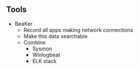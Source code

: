 ## Tools 

- BeaKer
  - Record all apps making network connections 
  - Make this data searchable 
  - Combine
    - Sysmon
    - Winlogbeat
    - ELK stack